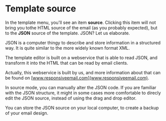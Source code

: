 # Template source

In the template menu, you'll see an item **source**. Clicking this item will not bring you tothe HTML source of the email (as you probably expected), but to the **JSON** source of the template. JSON? Let us elaborate. 

JSON is a computer thingy to describe and store information in a structured way. It is quite similar to the more widely known format XML.

The template editor is built on a webservice that is able to read JSON, and transform it into the HTML that can be read by email clients.   

Actually, this webservice is built by us, and more information about that can be found on [www.responsiveemail.com](www.responsiveemail.com). 

In source mode, you can manually alter the JSON code. If you are familiar with the JSON structure, 
it might in some cases more comfortable to direcly edit the JSON source, instead of using the
drag and drop editor. 

You can store the JSON source on your local computer, to create a backup of your email design.   
